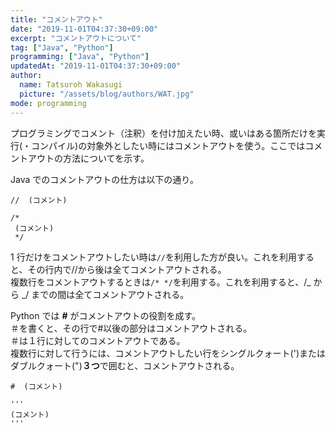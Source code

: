```yaml
---
title: "コメントアウト"
date: "2019-11-01T04:37:30+09:00"
excerpt: "コメントアウトについて"
tag: ["Java", "Python"]
programming: ["Java", "Python"]
updatedAt: "2019-11-01T04:37:30+09:00"
author:
  name: Tatsuroh Wakasugi
  picture: "/assets/blog/authors/WAT.jpg"
mode: programming
---
```


プログラミングでコメント（注釈）を付け加えたい時、或いはある箇所だけを実行(・コンパイル)の対象外としたい時にはコメントアウトを使う。ここではコメントアウトの方法についてを示す。

<div class="note_content_by_programming_language" id="note_content_Java">

Java でのコメントアウトの仕方は以下の通り。

```
//  (コメント)

/*
 (コメント)
 */
```

1 行だけをコメントアウトしたい時は`//`を利用した方が良い。これを利用すると、その行内で//から後は全てコメントアウトされる。  
複数行をコメントアウトするときは`/* */`を利用する。これを利用すると、/_ から _/ までの間は全てコメントアウトされる。

</div>
<div class="note_content_by_programming_language" id="note_content_Python">

Python では **#** がコメントアウトの役割を成す。  
＃を書くと、その行で#以後の部分はコメントアウトされる。  
＃は１行に対してのコメントアウトである。  
複数行に対して行うには、コメントアウトしたい行をシングルクォート(')またはダブルクォート(")**３つ**で囲むと、コメントアウトされる。

```
#  (コメント)

'''
(コメント)
'''
```

</div>

